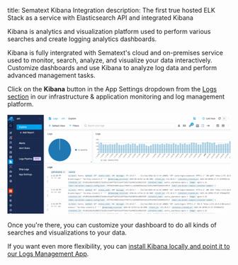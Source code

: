title: Sematext Kibana Integration
description: The first true hosted ELK Stack as a service with Elasticsearch API and integrated Kibana

Kibana is analytics and visualization platform used to perform various searches and create logging analytics dashboards.

Kibana is fully intergrated with Sematext's cloud and on-premises service used to monitor, search, analyze, and visualize your data interactively. Customize dashboards and use Kibana to analyze log data and perform advanced management tasks.

Click on the **Kibana** button in the App Settings dropdown from the [Logs section](https://apps.sematext.com/ui/logs) in our infrastructure & application monitoring and log management platform.

<img alt="Kibana Integration" src="/docs/images/logs/kibana-integration.gif" title="Sematext Logging UI - Kibana Integration">

Once you're there, you can customize your dashboard to do all kinds of searches and visualizations to your data.

If you want even more flexibility, you can [install Kibana locally and point it to our Logs Management App](faq/#can-i-run-kibana-locally-and-point-it-to-logsene).
